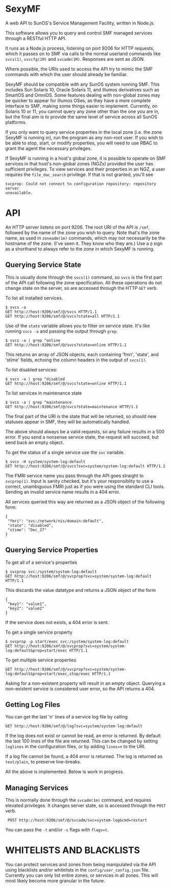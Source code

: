SexyMF
======

A web API to SunOS's Service Management Facility, written in Node.js.

This software allows you to query and control SMF managed services through
a RESTful HTTP API.

It runs as a Node.js process, listening on port 9206 for HTTP requests,
which it passes on to SMF via calls to the normal userland commands like
`svcs(1)`, `svccfg(1M)` and `svcadm(1M)`. Responses are sent as JSON.

Where possible, the URIs used to access the API try to mimic the SMF
commands with which the user should already be familiar.

SexyMF should be compatible with any SunOS system running SMF. This includes
Sun Solaris 10, Oracle Solaris 11, and Illumos derivatives such as SmartOS
and OmniOS. Some features dealing with non-global zones may be quicker to
appear for Illumos OSes, as they have a more complete interface to SMF,
making some things easier to implement. Currently, on Solaris 10 or 11, you
cannot query any zone other than the one you are in, but the final aim is to
provide the same level of service across all SunOS platforms.

If you only want to query service properties in the local zone (i.e. the
zone SexyMF is running in), run the program as any non-root user. If you
wish to be able to stop, start, or modify properties, you will need to use
RBAC to grant the agent the necessary privileges.

If SexyMF is running in a host's global zone, it is possible to operate on
SMF services in that host's non-global zones (NGZs) provided the user has
sufficient privileges. To view services and their properties in an NGZ, a
user requires the `file_dac_search` privilege. If that is not granted,
you'll see

```
svcprop: Could not connect to configuration repository: repository server
unavailable.
```

API
===

An HTTP server listens on port 9206. The root URI of the API is `/smf`,
followed by the name of the zone you wish to query. Note that's the zone
name, as used in `zoneadm(1m)` commands, which may not necessarily be the
hostname of the zone. (I've seen it. They know who they are.) Use a `@` sign
as a shorthand to always refer to the zone in which SexyMF is running.


Querying Service State
----------------------

This is usually done through the `svcs(1)` command, so `svcs` is the first
part of the API call following the zone specification. All these operations
do not change state on the server, so are accessed through the HTTP `GET`
verb.

To list all installed services.

    $ svcs -a 
    GET http://host:9206/smf/@/svcs HTTP/1.1
    GET http://host:9206/smf/@/svcs?state=all HTTP/1.1

Use of the `state` variable allows you to filter on service state. It's like
running `svcs -a` and passing the output through `grep`. 

    $ svcs -a | grep ^online
    GET http://host:9206/smf/@/svcs?state=online HTTP/1.1

This returns an array of JSON objects, each containing 'fmri', 'state', and
'stime' fields, echoing the column headers in the output of `svcs(1)`.

To list disabled services:

    $ svcs -a | grep ^disabled
    GET http://host:9206/smf/@/svcs?state=online HTTP/1.1

To list services in maintenance state

    $ svcs -a | grep ^maintenance
    GET http://host:9206/smf/@/svcs?state=maintenance HTTP/1.1

The final part of the URI is the state that will be returned, so should new
statuses appear in SMF, they will be automatically handled.

The above should always be a valid requests, so any failure results in a 500
error. If you send a nonsense service state, the request will succeed, but
send back an empty object.

To get the status of a single service use the `svc` variable.

    $ svcs -H system/system-log:default
    GET http://host:9206/smf/@/svcs?svc=system/system-log:default HTTP/1.1

The FMRI service name you pass through the API goes straight to
`svcprop(1)`.  Input is sanity checked, but it's your responsiblity to use a
correct, unambiguous FMRI just as if you were using the standard CLI tools.
Sending an invalid service name results in a 404 error.

All services queried this way are returned as a JSON object of the following
form:

    {
     "fmri": "svc:/network/nis/domain:default",
     "state": "disabled",
     "stime": "Dec_27"
    }

Querying Service Properties
---------------------------

To get all of a service's properties

    $ svcprop svc:/system/system-log:default
    GET http://host:9206/smf/@/svcprop?svc=system/system-log:default HTTP/1.1

This discards the value datatype and returns a JSON object of the form

    {
     "key1": "value1",
     "key2": "value2"
    }

If the service does not exists, a 404 error is sent.

To get a single service property

    $ svcprop -p start/exec svc:/system/system-log:default
    GET http://host:9206/smf/@/svcprop?svc=system/system-log:default&prop=start/exec HTTP/1.1

To get multiple service properties

    GET http://host:9206/smf/@/svcprop?svc=system/system-log:default&prop=start/exec,stop/exec HTTP/1.1
 
Asking for a non-existent property will result in an empty object. Querying a
non-existent service is considered user error, so the API returns a 404.

Getting Log Files
-----------------

You can get the last 'n' lines of a service log file by calling

    GET http://host:9206/smf/@/log?svc=system/system-log:default

If the log does not exist or cannot be read, an error is returned. By
default the last 100 lines of the file are returned. This can be changed by
setting `loglines` in the configuration files, or by adding `lines=n` to the
URI. 

If a log file cannot be found, a 404 error is returned. The log is returned
as `text/plain`, to preserve line-breaks.


All the above is implemented. Below is work in progress.

Managing Services
-----------------

This is normally done through the `svcadm(1m)` command, and requires
elevated privileges. It changes server state, so is accessed through the
`POST` verb.

     POST http://host:9206/smf/@/svcadm/svc=system-log&cmd=restart

You can pass the `-t` and/or `-s` flags with `flags=t`.


WHITELISTS AND BLACKLISTS
=========================

You can protect services and zones from being manipulated via the API using
blacklists and/or whitelists in the `config/user_config.json` file.
Currently you can only list entire zones, or services in all zones. This
will most likely become more granular in the future.
